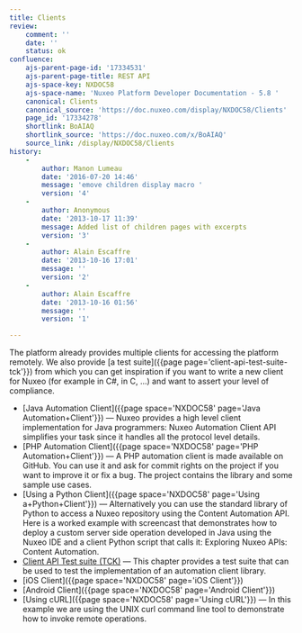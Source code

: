 ```yaml
---
title: Clients
review:
    comment: ''
    date: ''
    status: ok
confluence:
    ajs-parent-page-id: '17334531'
    ajs-parent-page-title: REST API
    ajs-space-key: NXDOC58
    ajs-space-name: 'Nuxeo Platform Developer Documentation - 5.8 '
    canonical: Clients
    canonical_source: 'https://doc.nuxeo.com/display/NXDOC58/Clients'
    page_id: '17334278'
    shortlink: BoAIAQ
    shortlink_source: 'https://doc.nuxeo.com/x/BoAIAQ'
    source_link: /display/NXDOC58/Clients
history:
    - 
        author: Manon Lumeau
        date: '2016-07-20 14:46'
        message: 'emove children display macro '
        version: '4'
    - 
        author: Anonymous
        date: '2013-10-17 11:39'
        message: Added list of children pages with excerpts
        version: '3'
    - 
        author: Alain Escaffre
        date: '2013-10-16 17:01'
        message: ''
        version: '2'
    - 
        author: Alain Escaffre
        date: '2013-10-16 01:56'
        message: ''
        version: '1'

---
```

The platform already provides multiple clients for accessing the platform remotely.&nbsp;We also provide [a test suite]({{page page='client-api-test-suite-tck'}}) from which you can get inspiration if you want to write a new client for Nuxeo (for example in C#, in C, ...) and want to assert your level of compliance.

*   [Java Automation Client]({{page space='NXDOC58' page='Java Automation+Client'}})&nbsp;&mdash;&nbsp;<span class="smalltext">Nuxeo provides a high level client implementation for Java programmers: Nuxeo Automation Client API simplifies your task since it handles all the protocol level details.</span>
*   [PHP Automation Client]({{page space='NXDOC58' page='PHP Automation+Client'}})&nbsp;&mdash;&nbsp;<span class="smalltext">A PHP automation client is made available on GitHub. You can use it and ask for commit rights on the project if you want to improve it or fix a bug. The project contains the library and some sample use cases.</span>
*   [Using a Python Client]({{page space='NXDOC58' page='Using a+Python+Client'}})&nbsp;&mdash;&nbsp;<span class="smalltext">Alternatively you can use the standard library of Python to access a Nuxeo repository using the Content Automation API. Here is a worked example with screencast that demonstrates how to deploy a custom server side operation developed in Java using the Nuxeo IDE and a client Python script that calls it: Exploring Nuxeo APIs: Content Automation.</span>
*   [Client API Test suite (TCK)](/pages/viewpage.action?pageId=17334476)&nbsp;&mdash;&nbsp;<span class="smalltext">This chapter provides a test suite that can be used to test the implementation of an automation client library.</span>
*   [iOS Client]({{page space='NXDOC58' page='iOS Client'}})
*   [Android Client]({{page space='NXDOC58' page='Android Client'}})
*   [Using cURL]({{page space='NXDOC58' page='Using cURL'}})&nbsp;&mdash;&nbsp;<span class="smalltext">In this example we are using the UNIX curl command line tool to demonstrate how to invoke remote operations.</span>